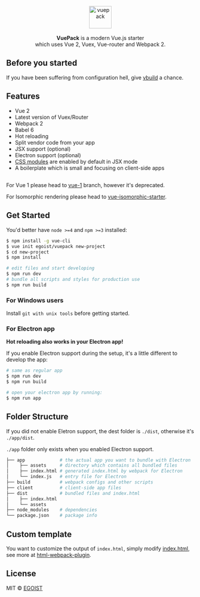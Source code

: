 <p align="center">
  <img src="http://ww4.sinaimg.cn/large/a15b4afegw1f6k20fb3p5j205o05ogli" alt="vuepack" width="60">
  <br><br><strong>VuePack</strong> is a modern Vue.js starter <br>which uses Vue 2, Vuex, Vue-router and Webpack 2.
</p>

## Before you started

If you have been suffering from configuration hell, give [vbuild](https://github.com/egoist/vbuild) a chance.

## Features

- Vue 2
- Latest version of Vuex/Router
- Webpack 2
- Babel 6
- Hot reloading
- Split vendor code from your app
- JSX support (optional)
- Electron support (optional)
- [CSS modules](https://github.com/css-modules/css-modules) are enabled by default in JSX mode
- A boilerplate which is small and focusing on client-side apps

<h2></h2>

For Vue 1 please head to [vue-1](https://github.com/egoist/vuepack/tree/vue-1) branch, however it's deprecated.

For Isomorphic rendering please head to [vue-isomorphic-starter](https://github.com/egoist/vue-isomorphic-starter).

## Get Started

You'd better have `node >=4` and `npm >=3` installed:

```bash
$ npm install -g vue-cli
$ vue init egoist/vuepack new-project
$ cd new-project
$ npm install

# edit files and start developing
$ npm run dev
# bundle all scripts and styles for production use
$ npm run build
```

### For Windows users

Install `git with unix tools` before getting started.

### For Electron app

**Hot reloading also works in your Electron app!**

If you enable Electron support during the setup, it's a little different to develop the app:

```bash
# same as regular app
$ npm run dev
$ npm run build

# open your electron app by running:
$ npm run app
```

## Folder Structure

If you did not enable Eletron support, the dest folder is `./dist`, otherwise it's `./app/dist`. 

`./app` folder only exists when you enabled Electron support.

```bash
├── app             # the actual app you want to bundle with Electron
│    ├── assets     # directory which contains all bundled files
│    ├── index.html # generated index.html by webpack for Electron
│    └── index.js   # entry file for Electron
├── build           # webpack configs and other scripts
├── client          # client-side app files
├── dist            # bundled files and index.html
│    ├── index.html
│    └── assets    
├── node_modules    # dependencies
└── package.json    # package info
```

## Custom template

You want to customize the output of `index.html`, simply modify [index.html](https://github.com/egoist/vuepack/blob/master/template/build/index.html), see more at [html-webpack-plugin](https://github.com/ampedandwired/html-webpack-plugin).

## License

MIT &copy; [EGOIST](https://github.com/egoist)
